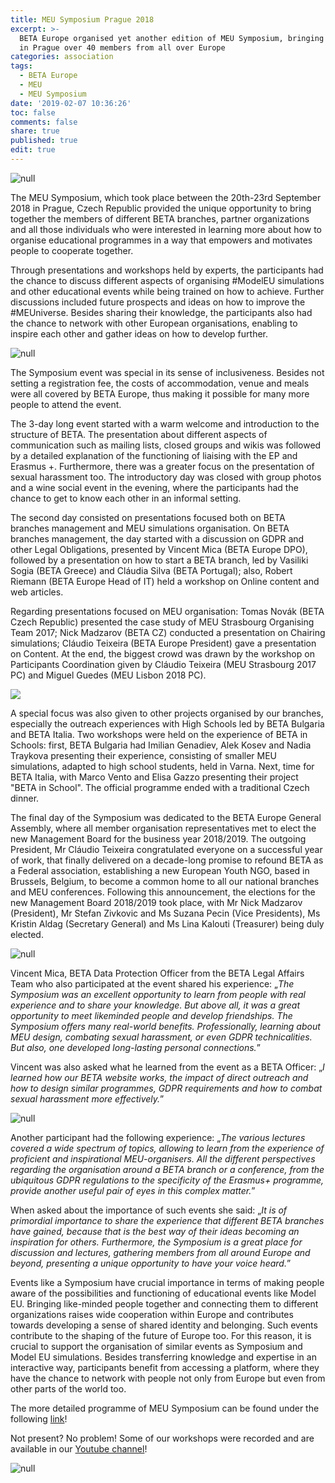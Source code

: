 ```yaml
---
title: MEU Symposium Prague 2018
excerpt: >-
  BETA Europe organised yet another edition of MEU Symposium, bringing together
  in Prague over 40 members from all over Europe
categories: association
tags:
  - BETA Europe
  - MEU
  - MEU Symposium
date: '2019-02-07 10:36:26'
toc: false
comments: false
share: true
published: true
edit: true
---
```

![null](/assets/images/sym1.jpg)

The MEU Symposium, which took place between the 20th-23rd September 2018 in Prague, Czech Republic provided the unique opportunity to bring together the members of different BETA branches, partner organizations and all those individuals who were interested in learning more about how to organise educational programmes in a way that empowers and motivates people to cooperate together.

Through presentations and workshops held by experts, the participants had the chance to discuss different aspects of organising #ModelEU simulations and other educational events while being trained on how to achieve. Further discussions included future prospects and ideas on how to improve the #MEUniverse. Besides sharing their knowledge, the participants also had the chance to network with other European organisations, enabling to inspire each other and gather ideas on how to develop further.

![null](/assets/images/sym2.jpg)

The Symposium event was special in its sense of inclusiveness. Besides not setting a registration fee, the costs of accommodation, venue and meals were all covered by BETA Europe, thus making it possible for many more people to attend the event. 

The 3-day long event started with a warm welcome and introduction to the structure of BETA. The presentation about different aspects of communication such as mailing lists, closed groups and wikis was followed by a detailed explanation of the functioning of liaising with the EP and Erasmus +. Furthermore, there was a greater focus on the presentation of sexual harassment too. The introductory day was closed with group photos and a wine social event in the evening, where the participants had the chance to get to know each other in an informal setting. 

The second day consisted on presentations focused both on BETA branches management and MEU simulations organisation. On BETA branches management, the day started with a discussion on GDPR and other Legal Obligations, presented by Vincent Mica (BETA Europe DPO), followed by a presentation on how to start a BETA branch, led by Vasiliki Sogia (BETA Greece) and Cláudia Silva (BETA Portugal); also, Robert Riemann (BETA Europe Head of IT) held a workshop on Online content and web articles. 

Regarding presentations focused on MEU organisation: Tomas Novák (BETA Czech Republic) presented the case study of MEU Strasbourg Organising Team 2017; Nick Madzarov (BETA CZ) conducted a presentation on Chairing simulations; Cláudio Teixeira (BETA Europe President) gave a presentation on Content. At the end, the biggest crowd was drawn by the workshop on Participants Coordination given by Cláudio Teixeira (MEU Strasbourg 2017 PC) and Miguel Guedes (MEU Lisbon 2018 PC). 

![](/assets/images/42529940_10156500162833211_2838643868470083584_o.jpg)

A special focus was also given to other projects organised by our branches, especially the outreach experiences with High Schools led by BETA Bulgaria and BETA Italia. Two workshops were held on the experience of BETA in Schools: first, BETA Bulgaria had Imilian Genadiev, Alek Kosev and Nadia Traykova presenting their experience, consisting of smaller MEU simulations, adapted to high school students, held in Varna. Next, time for BETA Italia, with Marco Vento and Elisa Gazzo presenting their project "BETA in School". The official programme ended with a traditional Czech dinner. 

The final day of the Symposium was dedicated to the BETA Europe General Assembly, where all member organisation representatives met to elect the new Management Board for the business year 2018/2019. The outgoing President, Mr Cláudio Teixeira congratulated everyone on a successful year of work, that finally delivered on a decade-long promise to refound BETA as a Federal association, establishing a new European Youth NGO, based in Brussels, Belgium, to become a common home to all our national branches and MEU conferences. Following this announcement, the elections for the new Management Board 2018/2019 took place, with Mr Nick Madzarov (President), Mr Stefan Zivkovic and Ms Suzana Pecin (Vice Presidents), Ms Kristin Aldag (Secretary General) and Ms Lina Kalouti (Treasurer) being duly elected.

![null](/assets/images/sym3.jpg)

Vincent Mica, BETA Data Protection Officer from the BETA Legal Affairs Team who also participated at the event shared his experience: „*The Symposium was an excellent opportunity to learn from people with real experience and to share your knowledge. But above all, it was a great opportunity to meet likeminded people and develop friendships. The Symposium offers many real-world benefits. Professionally, learning about MEU design, combating sexual harassment, or even GDPR technicalities. But also, one developed long-lasting personal connections.*”

Vincent was also asked what he learned from the event as a BETA Officer: „*I learned how our BETA website works, the impact of direct outreach and how to design similar programmes, GDPR requirements and how to combat sexual harassment more effectively.*”

![null](/assets/images/sym4.jpg)

Another participant had the following experience: „*The various lectures covered a wide spectrum of topics, allowing to learn from the experience of proficient and inspirational MEU-organisers. All the different perspectives regarding the organisation around a BETA branch or a conference, from the ubiquitous GDPR regulations to the specificity of the Erasmus+ programme, provide another useful pair of eyes in this complex matter.*”

When asked about the importance of such events she said: „*It is of primordial importance to share the experience that different BETA branches have gained, because that is the best way of their ideas becoming an inspiration for others. Furthermore, the Symposium is a great place for discussion and lectures, gathering members from all around Europe and beyond, presenting a unique opportunity to have your voice heard.*”

Events like a Symposium have crucial importance in terms of making people aware of the possibilities and functioning of educational events like Model EU. Bringing like-minded people together and connecting them to different organizations raises wide cooperation within Europe and contributes towards developing a sense of shared identity and belonging. Such events contribute to the shaping of the future of Europe too. For this reason, it is crucial to support the organisation of similar events as Symposium and  Model EU simulations. Besides transferring knowledge and expertise in an interactive way, participants benefit from accessing a platform, where they have the chance to network with people not only from Europe but even from other parts of the world too.

The more detailed programme of MEU Symposium can be found under the following [link](https://forum.beta-europe.org/t/meu-symposium-2018/1973)!

Not present? No problem! Some of our workshops were recorded and are available in our [Youtube channel](https://www.youtube.com/channel/UCKiCQEeWGi1uWwrJAb6oIVQ)! 

![null](/assets/images/sym5.jpg)
